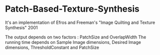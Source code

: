 # Patch-Based-Texture-Synthesis
It's an implementation of Efros and Freeman's "Image Quilting and Texture Synthesis" 2001

The output depends on two factors : PatchSize and OverlapWidth
The running time depends on Sample Image dimensions, Desired Image dimensions, ThresholdConstant and PatchSize
